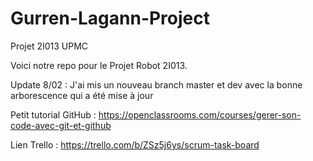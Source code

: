 # Gurren-Lagann-Project
Projet 2I013 UPMC

Voici notre repo pour le Projet Robot 2I013.

Update 8/02 : J'ai mis un nouveau branch master et dev avec la bonne arborescence qui a été mise à jour

Petit tutorial GitHub : https://openclassrooms.com/courses/gerer-son-code-avec-git-et-github

Lien Trello : https://trello.com/b/ZSz5j6ys/scrum-task-board

